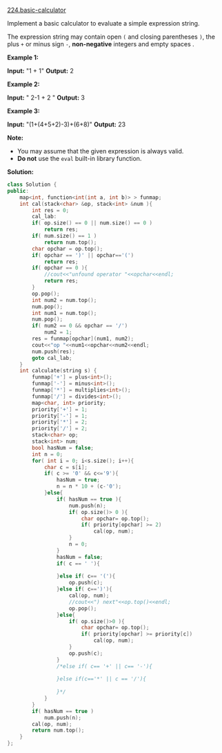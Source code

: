 [224.basic-calculator](https://leetcode.com/problems/basic-calculator/)  

Implement a basic calculator to evaluate a simple expression string.

The expression string may contain open `(` and closing parentheses `)`, the plus `+` or minus sign `-`, **non-negative** integers and empty spaces .

**Example 1:**

**Input:** "1 + 1"
**Output:** 2

**Example 2:**

**Input:** " 2-1 + 2 "
**Output:** 3

**Example 3:**

**Input:** "(1+(4+5+2)-3)+(6+8)"
**Output:** 23

**Note:**

*   You may assume that the given expression is always valid.
*   **Do not** use the `eval` built-in library function.  



**Solution:**  

```cpp
class Solution {
public:
    map<int, function<int(int a, int b)> > funmap;
    int cal(stack<char> &op, stack<int> &num ){
        int res = 0;
        cal_lab:
        if( op.size() == 0 || num.size() == 0 )
            return res;
        if( num.size() == 1 )
            return num.top();
        char opchar = op.top();
        if( opchar == ')' || opchar=='(')
            return res;
        if( opchar == 0 ){
            //cout<<"unfound operator "<<opchar<<endl;
            return res;
        }
        op.pop();
        int num2 = num.top();
        num.pop();
        int num1 = num.top();
        num.pop();
        if( num2 == 0 && opchar == '/')
            num2 = 1;
        res = funmap[opchar](num1, num2);
        cout<<"op "<<num1<<opchar<<num2<<endl;
        num.push(res);
        goto cal_lab;
    }
    int calculate(string s) {
        funmap['+'] = plus<int>();
        funmap['-'] = minus<int>();
        funmap['*'] = multiplies<int>();
        funmap['/'] = divides<int>();
        map<char, int> priority;
        priority['+'] = 1;
        priority['-'] = 1;
        priority['*'] = 2;
        priority['/'] = 2;
        stack<char> op;
        stack<int> num;
        bool hasNum = false;
        int n = 0;
        for( int i = 0; i<s.size(); i++){
            char c = s[i];
            if( c >= '0' && c<='9'){
                hasNum = true;
                n = n * 10 + (c-'0');
            }else{
                if( hasNum == true ){
                    num.push(n);
                    if( op.size()> 0 ){
                        char opchar= op.top();
                        if( priority[opchar] >= 2)
                            cal(op, num);
                    }
                    n = 0;
                }
                hasNum = false;
                if( c == ' '){
                    
                }else if( c== '('){
                    op.push(c);
                }else if( c==')'){
                    cal(op, num);
                    //cout<<") next"<<op.top()<<endl;
                    op.pop();
                }else{
                    if( op.size()>0 ){
                        char opchar= op.top();
                        if( priority[opchar] >= priority[c])
                            cal(op, num);
                    }
                    op.push(c);
                }
                /*else if( c== '+' || c== '-'){
                
                }else if(c=='*' || c == '/'){
                    
                }*/
            }
        }
        if( hasNum == true )
            num.push(n);
        cal(op, num);
        return num.top();
    }
};
```
      